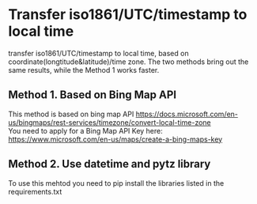 # Transfer iso1861/UTC/timestamp to local time
transfer iso1861/UTC/timestamp to local time, based on coordinate(longtitude&amp;latitude)/time zone. The two methods bring out the same results, while the Method 1 works faster.
## Method 1. Based on Bing Map API
This method is based on bing map API https://docs.microsoft.com/en-us/bingmaps/rest-services/timezone/convert-local-time-zone  
You need to apply for a Bing Map API Key here: https://www.microsoft.com/en-us/maps/create-a-bing-maps-key  
  
    
## Method 2. Use datetime and pytz library
To use this mehtod you need to pip install the libraries listed in the requirements.txt


